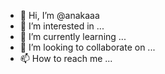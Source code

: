 - 👋 Hi, I’m @anakaaa
- 👀 I’m interested in ...
- 🌱 I’m currently learning ...
- 💞️ I’m looking to collaborate on ...
- 📫 How to reach me ...

<!---
anakaaa/anakaaa is a ✨ special ✨ repository because its `README.md` (this file) appears on your GitHub profile.
You can click the Preview link to take a look at your changes.
--->
